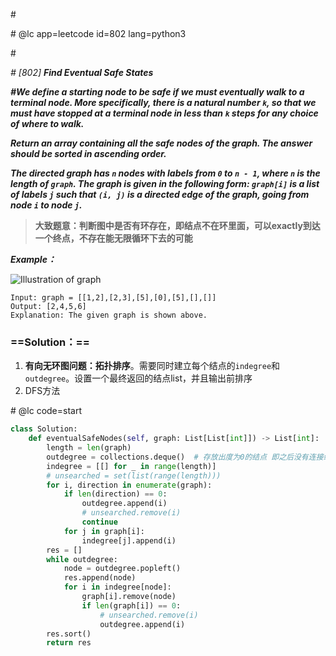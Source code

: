 \#

\# @lc app=leetcode id=802 lang=python3

\#

*\# [802] **Find Eventual Safe States***

***\#We define a starting node to be safe if we must eventually walk to a terminal node. More specifically, there is a natural number `k`, so that we must have stopped at a terminal node in less than `k` steps for any choice of where to walk.***

***Return an array containing all the safe nodes of the graph. The answer should be sorted in ascending order.***

***The directed graph has `n` nodes with labels from `0` to `n - 1`, where `n` is the length of `graph`. The graph is given in the following form: `graph[i]` is a list of labels `j` such that `(i, j)` is a directed edge of the graph, going from node `i` to node `j`.***

> **大致题意：判断图中是否有环存在，即结点不在环里面，可以exactly到达一个终点，不存在能无限循环下去的可能**

***Example：***

![Illustration of graph](https://s3-lc-upload.s3.amazonaws.com/uploads/2018/03/17/picture1.png)

```
Input: graph = [[1,2],[2,3],[5],[0],[5],[],[]]
Output: [2,4,5,6]
Explanation: The given graph is shown above.
```

### ==Solution：==

1. **有向无环图问题：拓扑排序**。需要同时建立每个结点的`indegree`和`outdegree`。设置一个最终返回的结点list，并且输出前排序
2. DFS方法

\# @lc code=start

```python
class Solution:
    def eventualSafeNodes(self, graph: List[List[int]]) -> List[int]:
        length = len(graph)
        outdegree = collections.deque()  # 存放出度为0的结点 即之后没有连接线的结点 一定是终点
        indegree = [[] for _ in range(length)]
        # unsearched = set(list(range(length)))
        for i, direction in enumerate(graph):
            if len(direction) == 0:
                outdegree.append(i)
                # unsearched.remove(i)
                continue
            for j in graph[i]:
                indegree[j].append(i)
        res = []
        while outdegree:
            node = outdegree.popleft()
            res.append(node)
            for i in indegree[node]:
                graph[i].remove(node)
                if len(graph[i]) == 0:
                    # unsearched.remove(i)
                    outdegree.append(i)
        res.sort()
        return res
```


